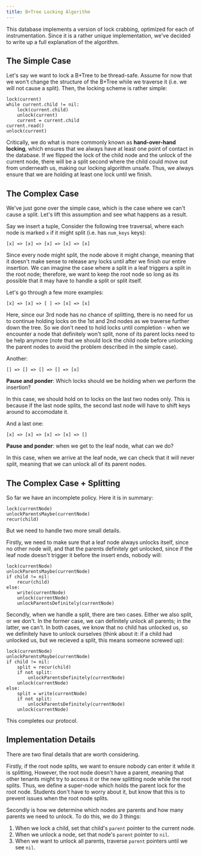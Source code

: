 ```yaml
---
title: B+Tree Locking Algorithm
---
```


This database implements a version of lock crabbing, optimized for each of instrumentation. Since it is a rather unique implementation, we've decided to write up a full explanation of the algorithm.

## The Simple Case

Let's say we want to lock a B+Tree to be thread-safe. Assume for now that we won't change the structure of the B+Tree while we traverse it (i.e. we will not cause a split). Then, the locking scheme is rather simple:

```
lock(current)
while current.child != nil:
    lock(current.child)
    unlock(current)
    current = current.child
current.read()
unlock(current)
```

Critically, we do what is more commonly known as **hand-over-hand locking**, which ensures that we always have at least one point of contact in the database. If we flipped the lock of the child node and the unlock of the current node, there will be a split second where the child could move out from underneath us, making our locking algorithm unsafe. Thus, we always ensure that we are holding at least one lock until we finish.

## The Complex Case

We've just gone over the simple case, which is the case where we can't cause a split. Let's lift this assumption and see what happens as a result.

Say we insert a tuple, Consider the following tree traversal, where each node is marked `x` if it might split (i.e. has `num_keys` keys):

```
[x] => [x] => [x] => [x] => [x]
```

Since every node might split, the node above it might change, meaning that it doesn't make sense to release any locks until after we finish our entire insertion. We can imagine the case where a split in a leaf triggers a split in the root node; therefore, we want to keep the root node so long as its possible that it may have to handle a split or split itself.

Let's go through a few more examples:

```
[x] => [x] => [ ] => [x] => [x]
```

Here, since our 3rd node has no chance of splitting, there is no need for us to continue holding locks on the 1st and 2nd nodes as we traverse further down the tree. So we don't need to hold locks until completion - when we encounter a node that definitely won't split, none of its parent locks need to be help anymore (note that we should lock the child node before unlocking the parent nodes to avoid the problem described in the simple case).

Another:

```
[] => [] => [] => [] => [x]
```

**Pause and ponder**: Which locks should we be holding when we perform the insertion?

In this case, we should hold on to locks on the last two nodes only. This is because if the last node splits, the second last node will have to shift keys around to accomodate it.

And a last one:

```
[x] => [x] => [x] => [x] => []
```

**Pause and ponder**: when we get to the leaf node, what can we do?

In this case, when we arrive at the leaf node, we can check that it will never split, meaning that we can unlock all of its parent nodes.

## The Complex Case + Splitting

So far we have an incomplete policy. Here it is in summary:

```
lock(currentNode)
unlockParentsMaybe(currentNode)
recur(child)
```

But we need to handle two more small details.

Firstly, we need to make sure that a leaf node always unlocks itself, since no other node will, and that the parents definitely get unlocked, since if the leaf node doesn't trigger it before the insert ends, nobody will:

```
lock(currentNode)
unlockParentsMaybe(currentNode)
if child != nil:
    recur(child)
else:
    write(currentNode)
    unlock(currentNode)
    unlockParentsDefinitely(currentNode)
```

Secondly, when we handle a split, there are two cases. Either we also split, or we don't. In the former case, we can definitely unlock all parents; in the latter, we can't. In both cases, we know that no child has unlocked us, so we definitely have to unlock ourselves (think about it: if a child had unlocked us, but we recieved a split, this means someone screwed up):

```
lock(currentNode)
unlockParentsMaybe(currentNode)
if child != nil:
    split = recur(child)
    if not split:
        unlockParentsDefinitely(currentNode)
    unlock(currentNode)
else:
    split = write(currentNode)
    if not split:
        unlockParentsDefinitely(currentNode)
    unlock(currentNode)
```

This completes our protocol.


## Implementation Details

There are two final details that are worth considering.

Firstly, if the root node splits, we want to ensure nobody can enter it while it is splitting, However, the root node doesn't have a parent, meaning that other tenants might try to access it or the new splitting node while the root splits. Thus, we define a super-node which holds the parent lock for the root node. Students don't have to worry about it, but know that this is to prevent issues when the root node splits.

Secondly is how we determine which nodes are parents and how many parents we need to unlock. To do this, we do 3 things:
1) When we lock a child, set that child's `parent` pointer to the current node.
2) When we unlock a node, set that node's `parent` pointer to `nil`.
3) When we want to unlock all parents, traverse `parent` pointers until we see `nil`.
